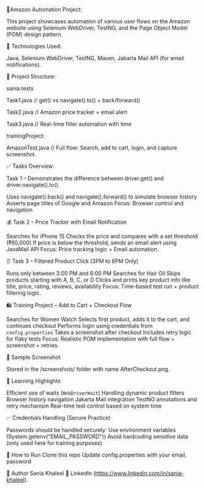 🛒Amazon Automation Project:

This project showcases automation of various user flows on the Amazon website using Selenium WebDriver, TestNG, and the Page Object Model (POM) design pattern.

🔧 Technologies Used:

 Java,
 Selenium WebDriver,
 TestNG,
 Maven,
 Jakarta Mail API (for email notifications).

📁 Project Structure:

sania.tests

 Task1.java // get() vs navigate().to() + back/forward()
 
 Task2.java // Amazon price tracker + email alert
 
 Task3.java // Real-time filter automation with time 
 
 trainingProject:
 
 AmazonTest.java // Full flow: Search, add to cart, login, and capture screenshot.

✅ Tasks Overview:

Task 1 – Demonstrates the difference between driver.get() and driver.navigate().to().

  Uses navigate().back() and navigate().forward() to simulate browser history
  Asserts page titles of Google and Amazon
  Focus: Browser control and navigation

💰 Task 2 – Price Tracker with Email Notification

 Searches for iPhone 15
 Checks the price and compares with a set threshold (₹60,000)
 If price is below the threshold, sends an email alert using JavaMail API 
 Focus: Price tracking logic + Email automation.

 ⏰ Task 3 – Filtered Product Click (3PM to 6PM Only)

 Runs only between 3:00 PM and 6:00 PM
 Searches for Hair Oil
 Skips products starting with A, B, C, or D
 Clicks and prints key product info like title, price, rating, reviews, availability
 Focus: Time-based test run + product filtering logic.


 🛍️ Training Project – Add to Cart + Checkout Flow

 Searches for Women Watch
 Selects first product, adds it to the cart, and continues checkout
 Performs login using credentials from `config.properties`
 Takes a screenshot after checkout
 Includes retry logic for flaky tests
 Focus: Realistic POM implementation with full flow + screenshot + retries.

 📸 Sample Screenshot

Stored in the /screenshots/ folder with name AfterCheckout.png.

🧠 Learning Highlights

 Efficient use of waits (`WebDriverWait`)
 Handling dynamic product filters
 Browser history navigation
 Jakarta Mail integration
 TestNG annotations and retry mechanism
 Real-time test control based on system time

✅ Credentials Handling (Secure Practice)

Passwords should be handled securely:
Use environment variables (System.getenv("EMAIL_PASSWORD"))
Avoid hardcoding sensitive data (only used here for training purposes)

🚀 How to Run
Clone this repo
Update config.properties with your email, password

📌 Author
Sania Khaleel
🔗 LinkedIn (https://www.linkedin.com/in/sania-khaleel).



